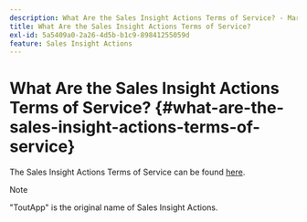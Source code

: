```yaml
---
description: What Are the Sales Insight Actions Terms of Service? - Marketo Docs - Product Documentation
title: What Are the Sales Insight Actions Terms of Service?
exl-id: 5a5409a0-2a26-4d5b-b1c9-89841255059d
feature: Sales Insight Actions
---
```

# What Are the Sales Insight Actions Terms of Service? {#what-are-the-sales-insight-actions-terms-of-service}

The Sales Insight Actions Terms of Service can be found [here](https://documents.marketo.com/toutapp/terms).

>[!NOTE]
>
>"ToutApp" is the original name of Sales Insight Actions.
